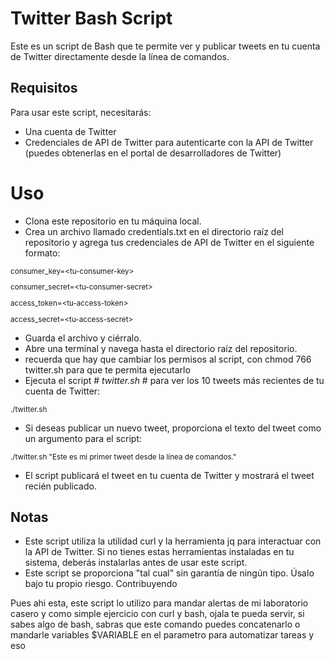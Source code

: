 

# Twitter Bash Script

Este es un script de Bash que te permite ver y publicar tweets en tu cuenta de Twitter directamente desde la línea de comandos.

## Requisitos
Para usar este script, necesitarás:

- Una cuenta de Twitter
- Credenciales de API de Twitter para autenticarte con la API de Twitter (puedes obtenerlas en el portal de desarrolladores de Twitter)

# Uso
- Clona este repositorio en tu máquina local.
- Crea un archivo llamado credentials.txt en el directorio raíz del repositorio y agrega tus credenciales de API de Twitter en el siguiente formato:

<sub> 

consumer_key=\<tu-consumer-key>

consumer_secret=\<tu-consumer-secret>

access_token=\<tu-access-token>

access_secret=\<tu-access-secret>

</sub>

- Guarda el archivo y ciérralo.
- Abre una terminal y navega hasta el directorio raíz del repositorio.
- recuerda que hay que cambiar los permisos al script, con chmod 766 twitter.sh para que te permita ejecutarlo
- Ejecuta el script # *twitter.sh* # para ver los 10 tweets más recientes de tu cuenta de Twitter:

<sub>
./twitter.sh
</sub>

- Si deseas publicar un nuevo tweet, proporciona el texto del tweet como un argumento para el script:
<sub>
./twitter.sh "Este es mi primer tweet desde la línea de comandos."
</sub>

- El script publicará el tweet en tu cuenta de Twitter y mostrará el tweet recién publicado.

## Notas
* Este script utiliza la utilidad curl y la herramienta jq para interactuar con la API de Twitter. Si no tienes estas herramientas instaladas en tu sistema, deberás instalarlas antes de usar este script.
* Este script se proporciona "tal cual" sin garantía de ningún tipo. Úsalo bajo tu propio riesgo.
Contribuyendo

Pues ahi esta, este script lo utilizo para mandar alertas de mi laboratorio casero y como simple ejercicio con curl y bash, ojala te pueda servir, si sabes algo de bash, sabras que este comando puedes concatenarlo o mandarle variables $VARIABLE en el parametro para automatizar tareas y eso







